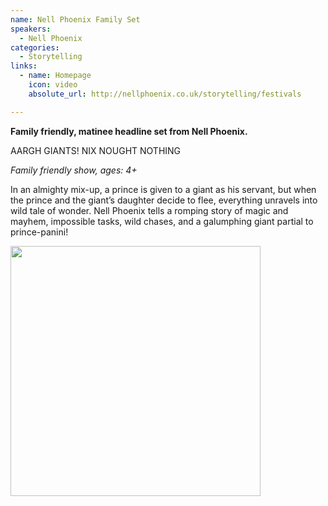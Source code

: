 ```yaml
---
name: Nell Phoenix Family Set
speakers:
  - Nell Phoenix
categories:
  - Storytelling
links:
  - name: Homepage
    icon: video
    absolute_url: http://nellphoenix.co.uk/storytelling/festivals

---
```


__Family friendly, matinee headline set from Nell Phoenix.__

AARGH GIANTS! NIX NOUGHT NOTHING

*Family friendly show, ages: 4+*

In an almighty mix-up, a prince is given to a giant as his servant, but when the prince and the giant’s daughter decide to flee, everything unravels into wild tale of wonder. Nell Phoenix tells a romping story of magic and mayhem, impossible tasks, wild chases, and a galumphing giant partial to prince-panini!

<div class="sw-center-div">
  <img src="../../assets/images/Nell_Phoenix_Laura_Valentine_Photog.jpg" width=400 /><br/>
</div>